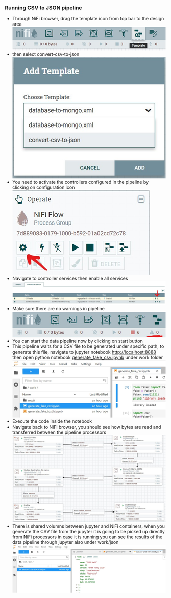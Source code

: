 ### Running CSV to JSON pipeline
* Through NiFi browser, drag the template icon from top bar to the design area  
  ![add template](manual/02-add-from-template.jpg)
* then select convert-csv-to-json 
  ![select template](manual/03-select-csv-to-json-template.jpg)
* You need to activate the controllers configured in the pipeline by clicking on configuration icon 
  ![Configuration](manual/04-configuration.jpg)
* Navigate to controller services then enable all services 
  ![Enable services](manual/05-enable-services.jpg)
* Make sure there are no warnings in pipeline 
  ![warning](manual/06-zero-warnings.jpg)
* You can start the data pipeline now by clicking on start button
* This pipeline waits for a CSV file to be generated under specific path, to generate this file, navigate to jupyter notebook [http://localhost:8888](http://localhost:8888) then open python notebook [generate_fake_csv.ipynb](notebooks/generate_fake_csv.ipynb) under work folder 
  ![Open notebook](manual/08-generate-csv-file.jpg)
* Execute the code inside the notebook
* Navigate back to NiFi browser, you should see how bytes are read and transferred between the pipeline processors 
  ![running data pipeline](manual/09-running-data-pipeline.jpg)
* There is shared volumns between jupyter and NiFi containers, when you generate the CSV file
  from the jupyter it is going to be picked up directly from NiFi processors in case it is running
  you can see the results of the data pipeline through jupyter also under work/json
  ![Generated JSON file](manual/10-json-result.jpg)
